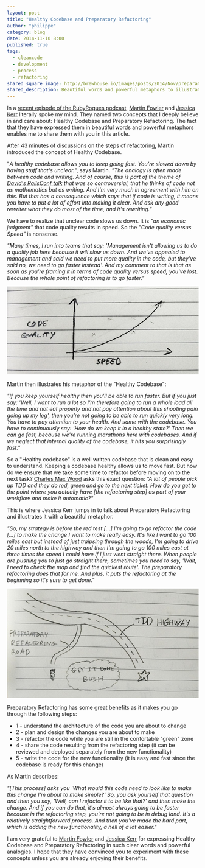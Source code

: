 ```yaml
---
layout: post
title: "Healthy Codebase and Preparatory Refactoring"
author: "philippe"
category: blog
date: 2014-11-10 8:00
published: true
tags:
  - cleancode
  - development
  - process
  - refactoring
shared_square_image: http://brewhouse.io/images/posts/2014/Nov/preparatory-refactoring-square.jpg
shared_description: Beautiful words and powerful metaphors to illustrate how keeping a Healthy Codebase and doing Prepartory Refactoring speed up development.
---
```


In a [recent episode of the RubyRogues podcast](http://devchat.tv/ruby-rogues/178-rr-book-club-refactoring-ruby-with-martin-fowler), [Martin Fowler](http://martinfowler.com) and [Jessica Kerr](https://twitter.com/jessitron) literally spoke my mind. They named two concepts that I deeply believe in and care about: Healthy Codebase and Preparatory Refactoring. The fact that they have expressed them in beautiful words and powerful metaphors enables me to share them with you in this article.

<!-- break -->

After 43 minutes of discussions on the steps of refactoring, Martin introduced the concept of Healthy Codebase.

"*A healthy codebase allows you to keep going fast. You're slowed down by having stuff that's unclear.*", says Martin. *"The analogy is often made between code and writing. And of course, this is part of the theme of [David's RailsConf talk](http://www.confreaks.com/videos/3315-railsconf-keynote-writing-software) that was so controversial, that he thinks of code not as mathematics but as writing. And I'm very much in agreement with him on this. But that has a consequence which says that if code is writing, it means you have to put a lot of effort into making it clear. And ask any good rewriter what they do most of the time, and it's rewriting."*

We have to realize that unclear code slows us down. It is *"an economic judgment"* that code quality results in speed. So the *"Code quality versus Speed"* is nonsense.

*"Many times, I run into teams that say: 'Management isn't allowing us to do a quality job here because it will slow us down. And we've appealed to management and said we need to put more quality in the code, but they've said no, we need to go faster instead'. And my comment to that is that as soon as you're framing it in terms of code quality versus speed, you've lost. Because the whole point of refactoring is to go faster."*

![Speed goes with code quality](/images/posts/2014/Nov/code-quality-speed-chart.jpg)

Martin then illustrates his metaphor of the "Healthy Codebase":

*"If you keep yourself healthy then you'll be able to run faster. But if you just say: 'Well, I want to run a lot so I'm therefore going to run a whole load all the time and not eat properly and not pay attention about this shooting pain going up my leg', then you're not going to be able to run quickly very long. You have to pay attention to your health. And same with the codebase. You have to continuously say: 'How do we keep it in a healthy state?' Then we can go fast, because we're running marathons here with codebases. And if we neglect that internal quality of the codebase, it hits you surprisingly fast."*

So a "Healthy codebase" is a well written codebase that is clean and easy to understand. Keeping a codebase healthy allows us to move fast. But how do we ensure that we take some time to refactor before moving on to the next task? [Charles Max Wood](https://twitter.com/cmaxw) asks this exact question: *"A lot of people pick up TDD and they do red, green and go to the next ticket. How do you get to the point where you actually have [the refactoring step] as part of your workflow and make it automatic?"*

This is where Jessica Kerr jumps in to talk about Preparatory Refactoring and illustrates it with a beautiful metaphor.

*"So, my strategy is before the red test […] I'm going to go refactor the code […] to make the change I want to make really easy. It's like I want to go 100 miles east but instead of just traipsing through the woods, I'm going to drive 20 miles north to the highway and then I'm going to go 100 miles east at three times the speed I could have if I just went straight there. When people are pushing you to just go straight there, sometimes you need to say, 'Wait, I need to check the map and find the quickest route'. The preparatory refactoring does that for me. And plus, it puts the refactoring at the beginning so it's sure to get done."*

![Look at the map](/images/posts/2014/Nov/preparatory-refactoring-map.jpg)

Preparatory Refactoring has some great benefits as it makes you go through the following steps:

* 1 - understand the architecture of the code you are about to change
* 2 - plan and design the changes you are about to make
* 3 - refactor the code while you are still in the confortable "green" zone
* 4 - share the code resulting from the refactoring step (it can be reviewed and deployed separately from the new functionality)
* 5 - write the code for the new functionality (it is easy and fast since the codebase is ready for this change)

As Martin describes:

*"[This process] asks you 'What would this code need to look like to make this change I'm about to make simple?' So, you ask yourself that question and then you say, 'Well, can I refactor it to be like that?' and then make the change. And if you can do that, it's almost always going to be faster because in the refactoring step, you're not going to be in debug land. It's a relatively straightforward process. And then you've made the hard part, which is adding the new functionality, a hell of a lot easier."*

I am very grateful to [Martin Fowler](http://martinfowler.com) and [Jessica Kerr](https://twitter.com/jessitron) for expressing Healthy Codebase and Preparatory Refactoring in such clear words and powerful analogies. I hope that they have convinced you to experiment with these concepts unless you are already enjoying their benefits.

